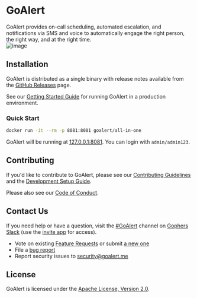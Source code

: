 # GoAlert

GoAlert provides on-call scheduling, automated escalation, and notifications via SMS and voice to automatically engage the right person, the right way, and at the right time.  
![image](https://user-images.githubusercontent.com/23565500/58896528-c1cdb100-86bb-11e9-96f1-a57198ece062.png)

## Installation

GoAlert is distributed as a single binary with release notes available from the [GitHub Releases](https://github.com/target/goalert/releases) page.

See our [Getting Started Guide](./docs/getting-started.md) for running GoAlert in a production environment.

### Quick Start

```bash
docker run -it --rm -p 8081:8081 goalert/all-in-one
```

GoAlert will be running at [127.0.0.1:8081](http://127.0.0.1:8081). You can login with `admin/admin123`.

## Contributing

If you'd like to contribute to GoAlert, please see our [Contributing Guidelines](./CONTRIBUTING.md) and the [Development Setup Guide](./docs/development-setup.md).

Please also see our [Code of Conduct](./CODE_OF_CONDUCT.md).

## Contact Us

If you need help or have a question, visit the [#GoAlert](https://gophers.slack.com/messages/CJQGZPYLV/) channel on [Gophers Slack](https://gophers.slack.com/) (use the [invite app](https://invite.slack.golangbridge.org/) for access).

- Vote on existing [Feature Requests](https://github.com/target/goalert/issues?q=is%3Aopen+label%3Afeature-request+sort%3Areactions-%2B1-desc) or submit [a new one](https://github.com/target/goalert/issues/new)
- File a [bug report](https://github.com/target/goalert/issues)
- Report security issues to security@goalert.me

## License

GoAlert is licensed under the [Apache License, Version 2.0](./LICENSE.md).
